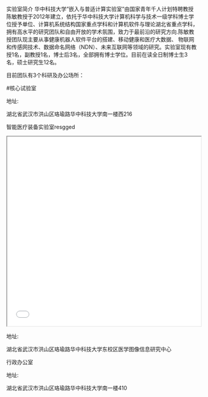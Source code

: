 实验室简介
华中科技大学”嵌入与普适计算实验室”由国家青年千人计划特聘教授陈敏教授于2012年建立，依托于华中科技大学计算机科学与技术一级学科博士学位授予单位、计算机系统结构国家重点学科和计算机软件与理论湖北省重点学科， 拥有高水平的研究团队和自由开放的学术氛围，致力于最前沿的研究方向.陈敏教授团队现主要从事健康机器人软件平台的搭建、移动健康和医疗大数据、 物联网和传感网技术、数据命名网络（NDN）、未来互联网等领域的研究。实验室现有教授1名，副教授1名，博士后3名，全部拥有博士学位。目前在读全日制博士生3名，硕士研究生12名。

目前团队有3个科研及办公场所：

#核心试验室



地址:

湖北省武汉市洪山区珞瑜路华中科技大学南一楼西216

智能医疗装备实验室resgged

<iframe height=498 width=510 src='智能医疗实验室.html'></iframe>



地址:

湖北省武汉市洪山区珞瑜路华中科技大学东校区医学图像信息研究中心

行政办公室



地址:

湖北省武汉市洪山区珞瑜路华中科技大学南一楼410